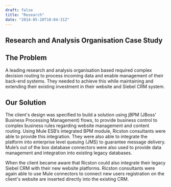 ```yaml
---
draft: false
title: "Research"
date: "2014-05-20T10:04:31Z"
---
```


## Research and Analysis Organisation Case Study

## The Problem
A leading research and analysis organisation based required complex decision routing to process incoming data and enable management of their back-end systems. They needed to achieve this while maintaining and extending their existing investment in their website and Siebel CRM system.

## Our Solution
The client's design was specified to build a solution using jBPM (JBoss’ Business Processing Management) flows, to provide business control to complex business rules regarding website management and content routing.  Using Mule ESB’s integrated BPM module, Ricston consultants were able to provide this integration. They were also able to integrate the platform into enterprise level queuing (JMS) to guarantee message delivery. Mule’s out of the box database connectors were also used to provide data management and integration into existing legacy databases. 

When the client became aware that Ricston could also integrate their legacy Siebel CRM with their new website platforms. Ricston consultants were again able to use Mule connectors to connect new users registration on the client's website are inserted directly into the existing CRM. 
